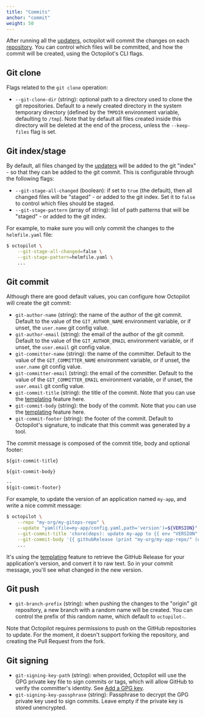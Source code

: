 ```yaml
---
title: "Commits"
anchor: "commit"
weight: 50
---
```


After running all the [updaters](#updaters), octopilot will commit the changes on each [repository](#repos). You can control which files will be committed, and how the commit will be created, using the Octopilot's CLI flags.

## Git clone

Flags related to the `git clone` operation:

- `--git-clone-dir` (string): optional path to a directory used to clone the git repositories. Default to a newly created directory in the system temporary directory (defined by the `TMPDIR` environment variable, defaulting to `/tmp`). Note that by default all files created inside this directory will be deleted at the end of the process, unless the `--keep-files` flag is set.

## Git index/stage

By default, all files changed by the [updaters](#updaters) will be added to the git "index" - so that they can be added to the git commit. This is configurable through the following flags:

- `--git-stage-all-changed` (boolean): if set to `true` (the default), then all changed files will be "staged" - or added to the git index. Set it to `false` to control which files should be staged.
- `--git-stage-pattern` (array of string): list of path patterns that will be "staged" - or added to the git index.

For example, to make sure you will only commit the changes to the `helmfile.yaml` file:

```bash
$ octopilot \
    --git-stage-all-changed=false \
    --git-stage-pattern=helmfile.yaml \
    ...
```

## Git commit

Although there are good default values, you can configure how Octopilot will create the git commit:

- `git-author-name` (string): the name of the author of the git commit. Default to the value of the `GIT_AUTHOR_NAME` environment variable, or if unset, the `user.name` git config value.
- `git-author-email` (string): the email of the author of the git commit. Default to the value of the `GIT_AUTHOR_EMAIL` environment variable, or if unset, the `user.email` git config value.
- `git-committer-name` (string): the name of the committer. Default to the value of the `GIT_COMMITTER_NAME` environment variable, or if unset, the `user.name` git config value.
- `git-committer-email` (string): the email of the committer. Default to the value of the `GIT_COMMITTER_EMAIL` environment variable, or if unset, the `user.email` git config value.
- `git-commit-title` (string): the title of the commit. Note that you can use the [templating](#templating) feature here.
- `git-commit-body` (string): the body of the commit. Note that you can use the [templating](#templating) feature here.
- `git-commit-footer` (string): the footer of the commit. Default to Octopilot's signature, to indicate that this commit was generated by a tool.

The commit message is composed of the commit title, body and optional footer:

```go-text-template
${git-commit-title}

${git-commit-body}

-- 
${git-commit-footer}
```

For example, to update the version of an application named `my-app`, and write a nice commit message:

```bash
$ octopilot \
    --repo "my-org/my-gitops-repo" \
    --update "yaml(file=my-app/config.yaml,path='version')=${VERSION}" \
    --git-commit-title 'chore(deps): update my-app to {{ env "VERSION" }}' \
    --git-commit-body '{{ githubRelease (print "my-org/my-app-repo/" (env "VERSION")) | md2txt }}' \
    ...
```

It's using the [templating](#templating) feature to retrieve the GitHub Release for your application's version, and convert it to raw text. So in your commit message, you'll see what changed in the new version.

## Git push

- `git-branch-prefix` (string): when pushing the changes to the "origin" git repository, a new branch with a random name will be created. You can control the prefix of this random name, which default to `octopilot-`.

Note that Octopilot requires permissions to push on the GitHub repositories to update. For the moment, it doesn't support forking the repository, and creating the Pull Request from the fork.

## Git signing

- `git-signing-key-path` (string): when provided, Octopilot will use the GPG private key file to sign commits or tags, which will allow GitHub to verify the committer's identity. See [Add a GPG key](https://docs.github.com/en/authentication/managing-commit-signature-verification/adding-a-gpg-key-to-your-github-account).
- `git-signing-key-passphrase` (string): Passphrase to decrypt the GPG private key used to sign commits. Leave empty if the private key is stored unencrypted.
